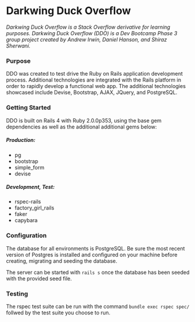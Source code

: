 Darkwing Duck Overflow
======================

*Darkwing Duck Overflow is a Stack Overflow derivative for learning
purposes.  Darkwing Duck Overflow (DDO) is a Dev Bootcamp Phase 3 group
project created by Andrew Irwin, Daniel Hanson, and Shiraz Sherwani.*

### Purpose

DDO was created to test drive the Ruby on Rails application development
process.  Additional technologies are integrated with the Rails platform
in order to rapidly develop a functional web app.  The additional
technologies showcased include Devise, Bootstrap, AJAX, JQuery, and
PostgreSQL.

### Getting Started

DDO is built on Rails 4 with Ruby 2.0.0p353, using the base gem
dependencies as well as the additional additional gems below:

##### Production:
* pg
* bootstrap
* simple_form
* devise

##### Development, Test:
* rspec-rails
* factory_girl_rails
* faker
* capybara

### Configuration

The database for all environments is PostgreSQL.  Be sure the most
recent version of Postgres is installed and configured on your machine
before creating, migrating and seeding the database.

The server can be started with ```rails s``` once the database has been
seeded with the provided seed file.

### Testing

The rspec test suite can be run with the command ```bundle exec rspec spec/``` follwed by the test suite you choose to run.
